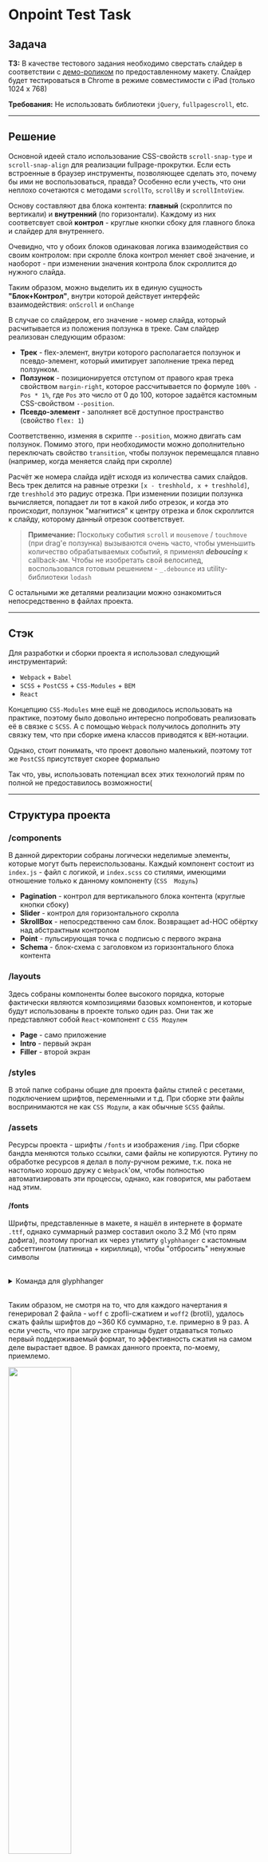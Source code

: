 # Onpoint Test Task

## Задача

**ТЗ:** В качестве тестового задания необходимо сверстать слайдер в соответствии с [демо-роликом](https://www.youtube.com/watch?v=bH9zEDcMlBA) по предоставленному макету. Слайдер будет тестироваться в Chrome в режиме совместимости с iPad (только 1024 x 768)

**Требования:** Не использовать библиотеки `jQuery`, `fullpagescroll`, etc.

---
## Решение

Основной идеей стало использование CSS-свойств `scroll-snap-type` и `scroll-snap-align` для реализации fullpage-прокрутки. Если есть встроенные в браузер инструменты, позволяющее сделать это, почему бы ими не воспользоваться, правда? Особенно если учесть, что они неплохо сочетаются с методами `scrollTo`, `scrollBy` и `scrollIntoView`.

Основу составляют два блока контента: **главный** (скроллится по вертикали) и **внутренний** (по горизонтали). Каждому из них соответсвует свой **контрол** - круглые кнопки сбоку для главного блока и слайдер для внутреннего.

Очевидно, что у обоих блоков одинаковая логика взаимодействия со своим контролом: при скролле блока контрол меняет своё значение, и наоборот - при изменении значения контрола блок скроллится до нужного слайда.

Таким образом, можно выделить их в единую сущность **"Блок+Контрол"**, внутри которой действует интерфейс взаимодействия: `onScroll` и `onChange`

В случае со слайдером, его значение - номер слайда, который расчитывается из положения ползунка в треке. Сам слайдер реализован следующим образом:

- **Трек** - flex-элемент, внутри которого располагается ползунок и псевдо-элемент, который имитирует заполнение трека перед ползунком.
- **Ползунок** - позиционируется отступом от правого края трека свойством `margin-right`, которое рассчитывается по формуле `100% - Pos * 1%`, где `Pos` это число от 0 до 100, которое задаётся кастомным CSS-свойством `--position`.
- **Псевдо-элемент** - заполняет всё доступное пространство (свойство `flex: 1`)

Соответственно, изменяя в скрипте `--position`, можно двигать сам ползунок. Помимо этого, при необходимости можно дополнительно переключать свойство `transition`, чтобы ползунок перемещался плавно (например, когда меняется слайд при скролле)

Расчёт же номера слайда идёт исходя из количества самих слайдов. Весь трек делится на равные отрезки `[x - treshhold, x + treshhold]`, где `treshhold` это радиус отрезка. При изменении позиции ползунка вычисляется, попадает ли тот в какой либо отрезок, и когда это происходит, ползунок "магнитися" к центру отрезка и блок скроллится к слайду, которому данный отрезок соответствует.

> **Примечание:** Поскольку события `scroll` и `mousemove` / `touchmove` (при drag'е ползунка) вызываются очень часто, чтобы уменьшить количество обрабатываемых событий, я применял ***deboucing*** к callback-ам. Чтобы не изобретать свой велосипед, воспользовался готовым решением - `_.debounce` из utility-библиотеки `lodash`

С остальными же деталями реализации можно ознакомиться непосредственно в файлах проекта.

---
## Стэк

Для разработки и сборки проекта я использовал следующий инструментарий:

- `Webpack` + `Babel`
- `SCSS` + `PostCSS` + `CSS-Modules` + `BEM`
- `React`

Концепцию `CSS-Modules` мне ещё не доводилось использовать на практике, поэтому было довольно интересно попробовать реализовать её в связке с `SCSS`. А с помощью `Webpack` получилось дополнить эту связку тем, что при сборке имена классов приводятся к `BEM`-нотации.

Однако, стоит понимать, что проект довольно маленький, поэтому тот же `PostCSS` присутствует скорее формально

Так что, увы, использовать потенциал всех этих технологий прям по полной не предоставилось возможности(

---
## Структура проекта

### **/components**

В данной директории собраны логически неделимые элементы, которые могут быть переиспользованы. Каждый компонент состоит из `index.js` - файл с логикой, и `index.scss` со стилями, имеющими отношение только к данному компоненту (`CSS 
Модуль`)

- **Pagination** - контрол для вертикального блока контента (круглые кнопки сбоку)
- **Slider** - контрол для горизонтального скролла
- **SkrollBox** - непосредственно сам блок. Возвращает ad-HOC обёртку над абстрактным контролом
- **Point** - пульсирующая точка с подписью с первого экрана
- **Schema** - блок-схема с заголовком из горизонтального блока контента

### **/layouts**

Здесь собраны компоненты более высокого порядка, которые фактически являются композициями базовых компонентов, и которые будут использованы в проекте только один раз. Они так же представляют собой `React`-компонент с `CSS Модулем`

- **Page** - само приложение
- **Intro** - первый экран
- **Filler** - второй экран

### **/styles**

В этой папке собраны общие для проекта файлы стилей с ресетами, подключением шрифтов, переменными и т.д. При сборке эти файлы воспринимаются не как `CSS Модули`, а как обычные `SCSS` файлы.

### **/assets**

Ресурсы проекта - шрифты `/fonts` и изображения `/img`. При сборке бандла меняются только ссылки, сами файлы не копируются. Рутину по обработке ресурсов я делал в полу-ручном режиме, т.к. пока не настолько хорошо дружу с `Webpack`'ом, чтобы полностью автоматизировать эти процессы, однако, как говорится, мы работаем над этим.

#### **/fonts**

Шрифты, представленные в макете, я нашёл в интернете в формате `.ttf`, однако суммарный размер составил около 3.2 Мб (что прям дофига), поэтому прогнал их через утилиту `glyphhanger` с кастомным сабсеттингом (латиница + кириллица), чтобы "отбросить" ненужные символы

<br/>
<details>
<summary>Команда для glyphhanger</summary>
<pre>
glyphhanger --subset=*.ttf --formats=woff-zopfli,woff2 --whitelist=U+0000-00FF,U+0131,U+0152-0153,U+02BB-02BC,U+02C6,U+02DA,U+02DC,U+2000-206F,U+2074,U+20AC,U+2122,U+2191,U+2193,U+2212,U+2215,U+FEFF,U+FFFD,U+0400-045F,U+0490-0491,U+04B0-04B1,U+2116
</pre>
</details>
<br/>

Таким образом, не смотря на то, что для каждого начертания я генерировал 2 файла - `woff` с zpofli-сжатием и `woff2` (brotli), удалось сжать файлы шрифтов до ~360 Кб суммарно, т.е. примерно в 9 раз. А если учесть, что при загрузке страницы будет отдаваться только первый поддерживаемый формат, то эффективность сжатия на самом деле вырастает вдвое. В рамках данного проекта, по-моему, приемлемо.

<img width="50%" src="https://sun9-73.userapi.com/impg/Vh_a4-LgjPLwhRZ7QXxCfivg0lOl2A7r08k3Og/tVszQEOm-FE.jpg?size=1080x1015&quality=96&sign=3a5c491c23b07d4f44123ac26b865c58&type=album" />

#### **/img**

Изображения я перегонял в `.webp` через сервис [Squoosh](https://squoosh.app/), и в итоге картинки ужались с 6.5 Мб до 650 Кб, что тоже довольно неплохо.

---
## P.S.

Это оказалось на удивление интересное задание, с кучей неочевидных подводных камней и тем к размышлению, поэтому независимо от дальнейшего развития событий, я от всей души благодарю компанию **`Onpoint`** за отклик на моё резюме и предоставленное тестовое задание :heart: